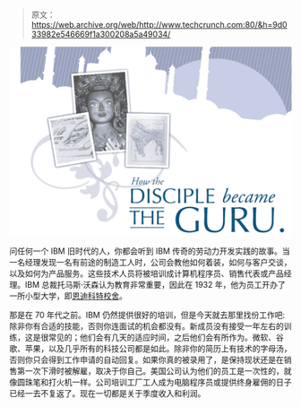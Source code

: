 # 

> 原文：<https://web.archive.org/web/http://www.techcrunch.com:80/&h=9d033982e546669f1a300208a5a49034/>

[![](img/952ba750cc5e450b7e895c3076db2ed9.png)](https://web.archive.org/web/20100327114958/http://techcrunch.com/2010/03/27/why-america-needs-to-start-investing-in-its-workforce-again-2/)

问任何一个 IBM 旧时代的人，你都会听到 IBM 传奇的劳动力开发实践的故事。当一名经理发现一名有前途的制造工人时，公司会教他如何着装，如何与客户交谈，以及如何为产品服务。这些技术人员将被培训成计算机程序员、销售代表或产品经理。IBM 总裁托马斯·沃森认为教育非常重要，因此在 1932 年，他为员工开办了一所小型大学，即[恩迪科特校舍](https://web.archive.org/web/20100327114958/http://www-03.ibm.com/ibm/history/exhibits/vintage/vintage_4506VV2034.html)。

那是在 70 年代之前。IBM 仍然提供很好的培训，但是今天就去那里找份工作吧:除非你有合适的技能，否则你连面试的机会都没有。新成员没有接受一年左右的训练，这是很常见的；他们会有几天的适应时间，之后他们会有所作为。微软、谷歌、苹果，以及几乎所有的科技公司都是如此。除非你的简历上有技术的字母汤，否则你只会得到工作申请的自动回复。如果你真的被录用了，是保持现状还是在销售第一次下滑时被解雇，取决于你自己。美国公司认为他们的员工是一次性的，就像圆珠笔和打火机一样。公司培训工厂工人成为电脑程序员或提供终身雇佣的日子已经一去不复返了。现在一切都是关于季度收入和利润。